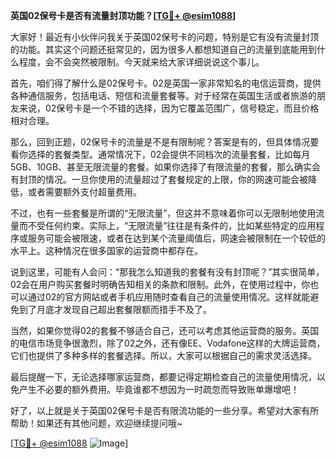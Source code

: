 **英国02保号卡是否有流量封顶功能？[[TG💪+ @esim1088](https://t.me/s/esim1088)]**

大家好！最近有小伙伴问我关于英国02保号卡的问题，特别是它有没有流量封顶的功能。其实这个问题还挺常见的，因为很多人都想知道自己的流量到底能用到什么程度，会不会突然被限制。今天就来给大家详细说说这个事儿。

首先，咱们得了解什么是02保号卡。02是英国一家非常知名的电信运营商，提供各种通信服务，包括电话、短信和流量套餐等。对于经常在英国生活或者旅游的朋友来说，02保号卡是一个不错的选择，因为它覆盖范围广，信号稳定，而且价格相对合理。

那么，回到正题，02保号卡的流量是不是有限制呢？答案是有的，但具体情况要看你选择的套餐类型。通常情况下，02会提供不同档次的流量套餐，比如每月5GB、10GB、甚至无限流量的套餐。如果你选择了有限流量的套餐，那么确实会有封顶的情况。一旦你使用的流量超过了套餐规定的上限，你的网速可能会被降低，或者需要额外支付超量费用。

不过，也有一些套餐是所谓的“无限流量”，但这并不意味着你可以无限制地使用流量而不受任何约束。实际上，“无限流量”往往是有条件的，比如某些特定的应用程序或服务可能会被限速，或者在达到某个流量阈值后，网速会被限制在一个较低的水平上。这种情况在很多国家的运营商中都存在。

说到这里，可能有人会问：“那我怎么知道我的套餐有没有封顶呢？”其实很简单，02会在用户购买套餐时明确告知相关的条款和限制。此外，在使用过程中，你也可以通过02的官方网站或者手机应用随时查看自己的流量使用情况。这样就能避免到了月底才发现自己超出套餐限额而措手不及了。

当然，如果你觉得02的套餐不够适合自己，还可以考虑其他运营商的服务。英国的电信市场竞争很激烈，除了02之外，还有像EE、Vodafone这样的大牌运营商，它们也提供了多种多样的套餐选择。所以，大家可以根据自己的需求灵活选择。

最后提醒一下，无论选择哪家运营商，都要记得定期检查自己的流量使用情况，以免产生不必要的额外费用。毕竟谁都不想因为一时疏忽而导致账单爆增吧！

好了，以上就是关于英国02保号卡是否有限流功能的一些分享。希望对大家有所帮助！如果还有其他问题，欢迎继续提问哦~

[[TG💪+ @esim1088](https://t.me/s/esim1088) ![Image](https://i.postimg.cc/4NQfJmqS/Snipaste-2025-05-13-00-14-12.png)]